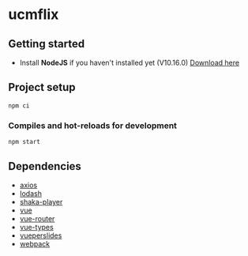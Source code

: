# ucmflix

## Getting started

- Install **NodeJS** if you haven't installed yet (V10.16.0)  [Download here](https://nodejs.org/es/download/)

## Project setup
```
npm ci
```

### Compiles and hot-reloads for development
```
npm start
```

## Dependencies
 
- [axios](https://github.com/axios/axios)
- [lodash](https://github.com/lodash/lodash)
- [shaka-player](https://github.com/google/shaka-player)
- [vue](https://github.com/vuejs/vue)
- [vue-router](https://github.com/vuejs/vue-router)
- [vue-types](https://github.com/dwightjack/vue-types)
- [vueperslides](https://github.com/antoniandre/vueper-slides)
- [webpack](https://github.com/webpack/webpack)